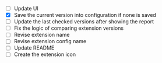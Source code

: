 - [ ] Update UI
- [X] Save the current version into configuration if none is saved
- [ ] Update the last checked versions after showing the report
- [ ] Fix the logic of comparing extension versions
- [ ] Revise extension name
- [ ] Revise extension config name
- [ ] Update README
- [ ] Create the extension icon
